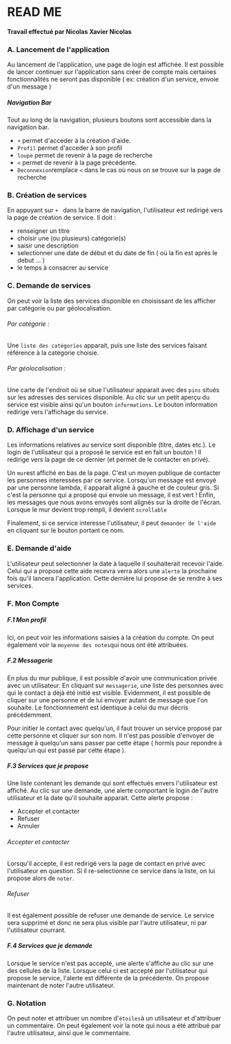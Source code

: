# READ ME
#### Travail effectué par Nicolas Xavier Nicolas
### A. Lancement de l'application

Au lancement de l'application, une page de login est affichée. 
Il est possible de lancer continuer sur l'application sans créer de compte mais certaines fonctionnalités ne seront pas disponible ( ex: création d'un service, envoie d'un message )

#####  Navigation Bar
Tout au long de la navigation, plusieurs boutons sont accessible dans la navigation bar. 
  - ```+``` permet d'acceder à la création d'aide.
  - ```Profil``` permet d'acceder à son profil
  - ```loupe``` permet de revenir à la page de recherche
  - ```<``` permet de revenir à la page précédente.
  - ```Deconnexion```remplace ```<``` dans le cas où nous on se trouve sur la page de recherche


### B. Création de services
En appuyant sur  ```+ ``` dans la barre de navigation, l'utilisateur est redirigé vers la page de création de service.
Il doit : 
  - renseigner un titre
  - choisir une (ou plusieurs) catégorie(s)
  - saisir une description
  - selectionner une date de début et du date de fin ( où la fin est après le debut ... )
  - le temps à consacrer au service

### C. Demande de services

On peut voir la liste des services disponible en choisissant de les afficher par catégorie ou par géolocalisation. 

###### Par catégorie :
Une ```liste des catégories``` apparait, puis une liste des services faisant référence à la catégorie choisie.

###### Par géolocalisation :
Une carte de l'endroit où se situe l'utilisateur apparait avec des ```pins``` situés sur les adresses des services disponible. Au clic sur un petit aperçu du service est visible ainsi qu'un bouton ```informations```. Le bouton information redirige vers l'affichage du service.

### D. Affichage d'un service

Les informations relatives au service sont disponible (titre, dates etc.). Le login de l'utilisateur qui a proposé le service est en fait un bouton ! Il redirige vers la page de ce dernier (et permet de le contacter en privé).

Un ```mur```est affiché en bas de la page. C'est un moyen publique de contacter les personnes interessées par ce service. Lorsqu'un message est envoyé par une personne lambda, il apparait aligné à gauche et de couleur gris. Si c'est la personne qui a proposé qui envoie un message, il est vert ! Enfin, les messages que nous avons envoyés sont alignés sur la droite de l'écran. Lorsque le mur devient trop rempli, il devient ```scrollable```

Finalement, si ce service interesse l'utilisateur, il peut ```demander de l'aide``` en cliquant sur le bouton portant ce nom.

### E. Demande d'aide

L'utilisateur peut selectionner la date à laquelle il souhaiterait recevoir l'aide.
Celui qui a proposé cette aide recevra verra alors une ```alerte``` la prochaine fois qu'il lancera l'application. Cette dernière lui propose de se rendre à ses services.

### F. Mon Compte

##### F.1 Mon profil
Ici, on peut voir les informations saisies à la création du compte. On peut également voir la ```moyenne des notes```qui nous ont été attribuées.

##### F.2 Messagerie
En plus du mur publique, il est possible d'avoir une communication privée avec un utilisateur. En cliquant sur ```messagerie```, une liste des personnes avec qui le contact a déjà été initié est visible. Evidemment, il est possible de cliquer sur une personne et de lui envoyer autant de message que l'on souhaite. Le fonctionnement est identique à celui du mur décris précédemment.

Pour initier le contact avec quelqu'un, il faut trouver un service proposé par cette personne et cliquer sur son nom. Il n'est pas possible d'envoyer de message à quelqu'un sans passer par cette étape ( hormis pour repondre à quelqu'un qui est passé par cette étape ).

##### F.3 Services que je propose
Une liste contenant les demande qui sont effectués envers l'utilisateur est affiché. Au clic sur une demande, une alerte comportant le login de l'autre utilisateur et la date qu'il souhaite apparait. 
Cette alerte propose :
  - Accepter et contacter
  - Refuser
  - Annuler

###### Accepter et contacter 
Lorsqu'il accepte, il est redirigé vers la page de contact en privé avec l'utilisateur en question. 
Si il re-selectionne ce service dans la liste, on lui propose alors de ```noter```.

###### Refuser
Il est également possible de refuser une demande de service. Le service sera supprimé et donc ne sera plus visible par l'autre utilisateur, ni par l'utilisateur courrant.

##### F.4 Services que je demande
Lorsque le service n'est pas accepté, une alerte s'affiche au clic sur une des cellules de la liste. 
Lorsque celui ci est accepté par l'utilisateur qui propose le service, l'alerte est différente de la précédente. On propose maintenant de noter l'autre utilisateur.

### G. Notation
On peut noter et attribuer un nombre d'```étoiles```à un utilisateur et d'attribuer un commentaire.
On peut également voir la note qui nous a été attribué par l'autre utilisateur, ainsi que le commentaire.


